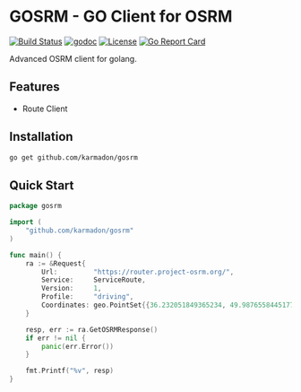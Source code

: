 # GOSRM - GO Client for OSRM
[![Build Status](https://travis-ci.org/Karmadon/gosrm.svg?branch=master)](https://travis-ci.org/Karmadon/gosrm)
[![godoc](https://img.shields.io/badge/godoc-reference-blue.svg?style=flat-square)](https://godoc.org/github.com/karmadon/gosrm)
[![License](https://img.shields.io/badge/license-MIT-blue.svg?style=flat-square)](LICENSE)
[![Go Report Card](https://goreportcard.com/badge/github.com/karmadon/gosrm)](https://goreportcard.com/report/github.com/Karmadon/gosrm)

Advanced OSRM client for golang.

## Features

- Route Client

## Installation

```bash
go get github.com/karmadon/gosrm
```

## Quick Start

```go
package gosrm

import (
    "github.com/karmadon/gosrm"
)

func main() {
	ra := &Request{
		Url:         "https://router.project-osrm.org/",
		Service:     ServiceRoute,
		Version:     1,
		Profile:     "driving",
		Coordinates: geo.PointSet{{36.232051849365234, 49.98765584451778}, {36.22089385986328, 50.03718650830641},},
	}

	resp, err := ra.GetOSRMResponse()
	if err != nil {
		panic(err.Error())
	}

	fmt.Printf("%v", resp)
}
```
